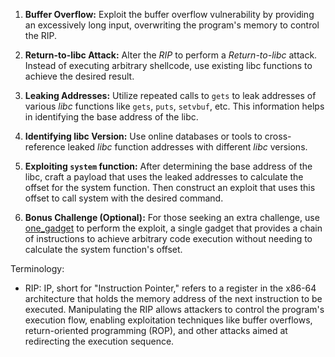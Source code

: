 1. **Buffer Overflow:** Exploit the buffer overflow vulnerability by providing an excessively long input, overwriting the program's memory to control the RIP.

2. **Return-to-libc Attack:** Alter the *RIP* to perform a *Return-to-libc* attack. Instead of executing arbitrary shellcode, use existing libc functions to achieve the desired result.

3. **Leaking Addresses:** Utilize repeated calls to `gets` to leak addresses of various *libc* functions like `gets`, `puts`, `setvbuf`, etc. This information helps in identifying the base address of the libc.

4. **Identifying libc Version:** Use online databases or tools to cross-reference leaked *libc* function addresses with different *libc* versions.

5. **Exploiting `system` function:** After determining the base address of the libc, craft a payload that uses the leaked addresses to calculate the offset for the system function. Then construct an exploit that uses this offset to call system with the desired command.

6. **Bonus Challenge (Optional):** For those seeking an extra challenge, use [one_gadget](https://github.com/david942j/one_gadget) to perform the exploit, a single gadget that provides a chain of instructions to achieve arbitrary code execution without needing to calculate the system function's offset.


Terminology:
 - RIP: IP, short for "Instruction Pointer," refers to a register in the x86-64 architecture that holds the memory address of the next instruction to be executed. Manipulating the RIP allows attackers to control the program's execution flow, enabling exploitation techniques like buffer overflows, return-oriented programming (ROP), and other attacks aimed at redirecting the execution sequence.